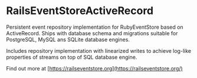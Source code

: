 # RailsEventStoreActiveRecord

Persistent event repository implementation for RubyEventStore based on ActiveRecord. Ships with database schema and migrations suitable for PostgreSQL, MySQL ans SQLite database engines.

Includes repository implementation with linearized writes to achieve log-like properties of streams on top of SQL database engine.

Find out more at [https://railseventstore.org](https://railseventstore.org/)
